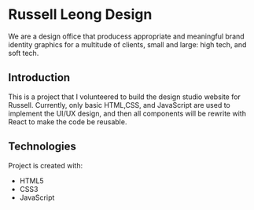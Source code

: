 # Russell Leong Design
We are a design office that producess appropriate and meaningful brand identity graphics for a multitude of clients, small and large: high tech, and soft tech.

## Introduction
This is a project that I volunteered to build the design studio website for Russell. Currently, only basic HTML,CSS, and JavaScript are used to implement the UI/UX design, and then all components will be rewrite with React to make the code be reusable.

## Technologies
Project is created with:
* HTML5
* CSS3
* JavaScript
